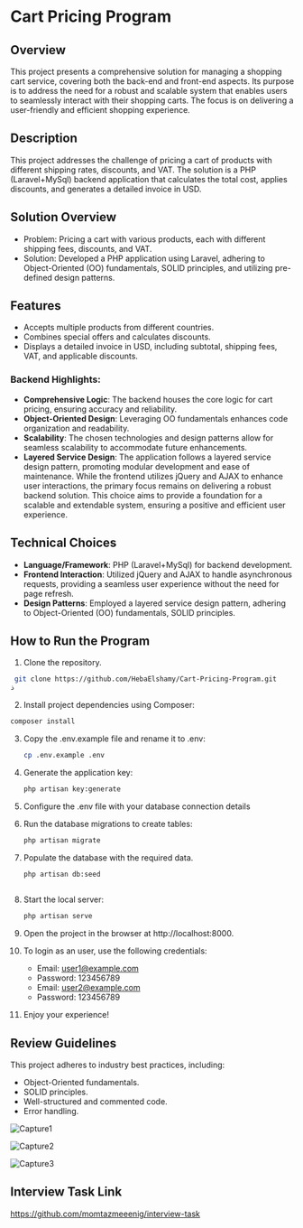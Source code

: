 # Cart Pricing Program
## Overview
This project presents a comprehensive solution for managing a shopping cart service, covering both the back-end and front-end aspects. Its purpose is to address the need for a robust and scalable system that enables users to seamlessly interact with their shopping carts. The focus is on delivering a user-friendly and efficient shopping experience.
## Description
This project addresses the challenge of pricing a cart of products with different shipping rates, discounts, and VAT. The solution is a PHP (Laravel+MySql) backend application that calculates the total cost, applies discounts, and generates a detailed invoice in USD.
## Solution Overview
- Problem: Pricing a cart with various products, each with different shipping fees, discounts, and VAT.
- Solution: Developed a PHP application using Laravel, adhering to Object-Oriented (OO) fundamentals, SOLID principles, and utilizing pre-defined design patterns.
## Features
- Accepts multiple products from different countries.
- Combines special offers and calculates discounts.
- Displays a detailed invoice in USD, including subtotal, shipping fees, VAT, and applicable discounts.
### Backend Highlights:
- **Comprehensive Logic**: The backend houses the core logic for cart pricing, ensuring accuracy and reliability.
- **Object-Oriented Design**: Leveraging OO fundamentals enhances code organization and readability.
- **Scalability**: The chosen technologies and design patterns allow for seamless scalability to accommodate future enhancements.
- **Layered Service Design**: The application follows a layered service design pattern, promoting modular development and ease of maintenance.
While the frontend utilizes jQuery and AJAX to enhance user interactions, the primary focus remains on delivering a robust backend solution. This choice aims to provide a foundation for a scalable and extendable system, ensuring a positive and efficient user experience.
## Technical Choices
- **Language/Framework**: PHP (Laravel+MySql) for backend development.
- **Frontend Interaction**: Utilized jQuery and AJAX to handle asynchronous requests, providing a seamless user experience without the need for page refresh.
- **Design Patterns**: Employed a layered service design pattern, adhering to Object-Oriented (OO) fundamentals, SOLID principles.
## How to Run the Program

1. Clone the repository.
  ```bash
   git clone https://github.com/HebaElshamy/Cart-Pricing-Program.git
ذ
```
2.  Install project dependencies using Composer:
   ```bash
   composer install
```

3. Copy the .env.example file and rename it to .env:
    ```bash
    cp .env.example .env
4. Generate the application key:
    ```bash
    php artisan key:generate
5. Configure the .env file with your database connection details   
6. Run the database migrations to create tables:
    ```bash
    php artisan migrate

7. Populate the database with the required data.
    ```bash
    php artisan db:seed
  
8. Start the local server:
    ```bash
    php artisan serve
    
9. Open the project in the browser at http://localhost:8000. 
10. To login as an user, use the following credentials:
    
    - Email: user1@example.com
    - Password: 123456789
    - Email: user2@example.com
    - Password: 123456789
11. Enjoy your experience!
## Review Guidelines
This project adheres to industry best practices, including:
- Object-Oriented fundamentals.
- SOLID principles.
- Well-structured and commented code.
- Error handling.

![Capture1](https://github.com/HebaElshamy/Cart-Pricing-Program/assets/46092804/f36abd70-ea09-49cc-a62f-0cebbe34741c)

![Capture2](https://github.com/HebaElshamy/Cart-Pricing-Program/assets/46092804/178e25e0-5d21-4e40-8a5f-3cceb16024a5)

![Capture3](https://github.com/HebaElshamy/Cart-Pricing-Program/assets/46092804/cd0d98f9-7792-433c-8b6a-01cffd4ad72a)

## Interview Task Link
https://github.com/momtazmeeenig/interview-task




